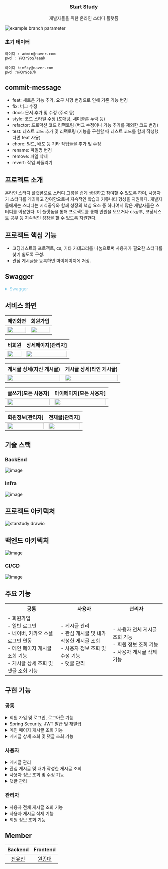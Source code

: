 <div align="center">

###  Start Study
개발자들을 위한 온라인 스터디 플랫폼

</div>


![example branch parameter](https://github.com/StartStudy-project/Backend/actions/workflows/CICD.yml/badge.svg?branch=develop)


### 초기 데이터
```
아이디 : admin@naver.com 
pwd : Y@3r9o$7aaak

아이디 kimSky@naver.com
pwd :Y@3r9o$7k
```
## commit-message
- feat: 새로운 기능 추가, 요구 사항 변경으로 인해 기존 기능 변경
- fix: 버그 수정
- docs: 문서 추가 및 수정 (주석 등)
- style: 코드 스타일 수정 (포매팅, 세미콜론 누락 등)
- refactor: 프로덕션 코드 리팩토링 (버그 수정이나 기능 추가를 제외한 코드 변경)
- test: 테스트 코드 추가 및 리팩토링 (기능을 구현할 때 테스트 코드를 함께 작성했다면 feat 사용)
- chore: 빌드, 배포 등 기타 작업들을 추가 및 수정
- rename: 파일명 변경
- remove: 파일 삭제
- revert: 작업 되돌리기

## 프로젝트 소개

온라인 스터디 플랫폼으로 스터디 그룹을 쉽게 생성하고 참여할 수 있도록 하며, 사용자가 스터디를 개최하고 참여함으로써 지속적인 학습과 커뮤니티 형성을 지원하다.
개발자들에게는 스터디는 지식공유와 함께 성장의 핵심 요소 중 하나여서 많은 개발자들은 스터디를 이용한다. 이 플랫폼을 통해 프로젝트를 통해 인원을 모으거나 cs공부, 코딩테스트 공부 등 지속적인 성장을 할 수 있도록 지원한다.


## 프로젝트 핵심 기능

- 코딩테스트와 프로젝트, cs, 기타 카테고리를 나눔으로써 사용자가 필요한 스터디를 찾기 쉽도록 구성.
- 관심 게시글을 등록하면 마이페이지에 저장.
## Swagger

<details><summary style="color:skyblue"> Swagger </summary>

 ![image](https://github.com/user-attachments/assets/8d9dedb8-4495-4bc2-9e61-afdb7f04c1ed)
 ![image](https://github.com/user-attachments/assets/dda24443-3bb6-4239-ab2e-c45d50e748bf)
 ![image](https://github.com/user-attachments/assets/f33614c6-8c55-42ea-9c60-d37777c7fdaf)



</details>

## 서비스 화면
|           메인화면                   |                        회원가입                    |     
| :------------------------------------------: | :------------------------------------------------: |
| <img width="100%" src="https://github.com/user-attachments/assets/b7c18dbc-2647-4e15-8c95-db4ecfd959e6"/> | <img width="100%" src="https://github.com/Study-Blog-Project/Backend/assets/70208747/378f02a9-3614-435f-a33e-b8b3971862af"/> | 

|           비회원                   |                        상세페이지[관리자]               | 
| :------------------------------------------: | :------------------------------------------------: |
| <img width="100%" src="https://github.com/Study-Blog-Project/Backend/assets/70208747/fd45bba1-964d-4393-b86b-6978dea5de2d"/> | <img width="100%" src="https://github.com/Study-Blog-Project/Backend/assets/70208747/691cd102-caee-4813-ac92-fea20673d652"/> | 

|           게시글 상세(자신 게시글)                   |                        게시글 상세(타인 게시글)   |     
| :------------------------------------------: | :------------------------------------------------: |
| <img width="100%" src="https://github.com/Study-Blog-Project/Backend/assets/70208747/87dfe5a5-8355-4202-bd70-bd4bf4597a58"/> | <img width="100%" src="https://github.com/Study-Blog-Project/Backend/assets/70208747/d8eacf3e-39e8-4e6e-a0bf-c1f99fa32a81"/> | 

|         글쓰기[모든 사용자]                   |                        마이페이지[모든 사용자]   |     
| :------------------------------------------: | :------------------------------------------------: |
| <img width="100%" src="https://github.com/Study-Blog-Project/Backend/assets/70208747/3fbdc79f-8c60-49cc-b4fd-0ee5c19f3161"/> | <img width="100%" src="https://github.com/Study-Blog-Project/Backend/assets/70208747/f4f264eb-37c9-4e55-b7a1-7a445d2a1f2a"/> | 


|         회원정보[관리자]                   |                        전체글[관리자]   |     
| :------------------------------------------: | :------------------------------------------------: |
| <img width="100%" src="https://github.com/Study-Blog-Project/Backend/assets/70208747/9e2ae7b6-39b4-40a0-be28-3254825aa56d"/> | <img width="100%" src="https://github.com/Study-Blog-Project/Backend/assets/70208747/17d1e869-d8cb-4181-bff3-cb22efbd9241"/> | 


## 기술 스택

### BackEnd
![image](https://github.com/Study-Blog-Project/Backend/assets/70208747/68a1c916-288d-4191-bdca-37ae241b5cc5)


### Infra
![image](https://github.com/user-attachments/assets/43f3ecb6-30fc-4d11-b1cf-f60e87437ae3)


## 프로젝트 아키텍처
![starstudy drawio](https://github.com/user-attachments/assets/ebf859ff-b08f-4b9c-9950-9aabe78856d6)



## 백엔드 아키텍처 
![image](https://github.com/user-attachments/assets/652126b7-a382-416a-ade8-671ec8e3ada9)


### CI/CD
![image](https://github.com/Study-Blog-Project/Backend/assets/70208747/339ad38b-8d54-4dcd-960c-e542c751169b)

## 주요 기능

<table align="center"><!-- 팀원 표 -->
  <tr>
   <th>
    공통
   </th>
   <th>
    사용자
   </th>
   <th >
    관리자
   </th>
   </tr>
  <tr>
   <td align="left" width="350px" class="공통">
    - 회원가입
     <br/>
    - 일반 로그인
    <br/>
    - 네이버, 카카오 소셜 로그인 연동
    <br/>
    - 메인 페이지 게시글 조회 기능
         <br/>
    - 게시글 상세 조회 및 댓글 조회 기능
   </td>
   <td align="left" width="350px" class="사용자 및 관리자">
    - 게시글 관리 
    <br/>
    - 관심 게시글 및 내가 작성한 게시글 조회 
    <br/>
    - 사용자 정보 조회 및 수정 기능
       <br/>
    - 댓글 관리 
   </td>
   <td align="left" width="350px" class="관리자">
    - 사용자 전체 게시글 조회 기능
    <br/>
    - 회원 정보 조회 기능 
    <br/>
    - 사용자 게시글 삭제 기능
   </td>
  </tr>
</table>

## 구현 기능

### 공통

<details>
  <summary>회원 가입 및 로그인, 로그아웃 기능</summary>

- **구현 기능** <br>
    - 사용자 회원 가입
    - 일반 로그인과 로 네이버, 카카오 소셜 로그인 연동
    - 로그아웃 기능

- **구현 방법** <br>
    - 회원 가입 : 사용자 회원 정보를 받아 DB 저장
      - 회원가입 : ```BCryptPasswordEncoder```를 이용하여 단방향 해시 암호화
      - 비밀번호와 비밀번호 확인이 같은지 체크
      - 이미 가입한 회원인지 확인
    - 로그인 : 로그인 양식을 받아 DB의 비밀번호와 같은지 확인 후, Access Token, Refresh Token 발급
    - 네이버, 카카오 소셜 로그인 연동
      - 성공 시, 메인으로 이동하며 loginSuccess=true 표시 및 Access Token, Refresh Token 발급
      - 실패 시, 메인으로 이동하며 loginSuccess=false 표시
    - 로그아웃: 로그아웃 요청 시, Refresh Token 제거
</details>

<details>
  <summary> Spring Security, JWT 발급 및 재발급 </summary>

- **구현 기능** <br>
    - Spring Security, JWT 발급
    - JWT토큰 재발급
- **구현 방법** <br>
    - JWT
      - 로그인 시,  Refresh Token DB에 저장
      - Access Token 재발급
        ```/renew-token```로 요청
          1.  기존 Access Token과 Refresh Token 일치하는 지 비교
              - 기존 Access Token이 만료되었다면
              - Access Token 재발급하여 header에 Access Token과 Refresh Token 전송
          3.  둘다 만료가 되지 않았다면
              - header에 기존의 Access Token과 Refresh Token 전송
          4.  Refresh Token도 만료되었을 경우
              - "토큰이 만료되었습니다. 다시 로그인해주세요" 예외 발생
          
  - Spring Security 
    - 사용자, 관리자 권한 설정하여 API 요청에 따라 접근 제어
</details>

<details>
  <summary> 메인 페이지 게시글 조회 기능</summary>

- **구현 기능** <br>
    - 모집 중인 게시글 조회 기능
    - 카테고리는 기타, CS, 전체, 코테, 프로젝트로 조회 가능
    - 조회 순서는 최신순, 인기순으로 조회 가능
    - 오프라인/온라인 여부 : 전체, 온라인, 오프라인
- **구현 방법** <br>
    - 기본 정렬은 최신순으로 조회되며, 카테고리는 전체 조회로 됨
    - 기본 정렬은 전체로 조회됨.
    - 카테고리 및 주문 순서 별 게시글 조회
      - 카테고리 및 주문 순서에 대한 정보를 받아 Querydsl 동적 쿼리를 이용하여 모집중인 게시글만 조회
    -  `PageableExecutionUtils` 사용하여 페이징 처리하여 게시글 조회
    - null값을 이용하여 동적 쿼리를 이용하여 게시 조회
    - 서브 쿼리를 이용하여 댓글 수 조회
    - board테이블과 join하여 조회수 조회
    - 10개씩 게시글 조회가 되며,  크기 조절 가능</details>

<details>
  <summary> 게시글 상세 조회 및 댓글 조회 기능 </summary>

- **구현 기능** <br>
    - 게시글 상세 조회 및 댓글 조회 기능
- **구현 방법** <br>
    - 쿠키를 통해 조회수 중복 방지
    - 게시글 번호를 이용하여 DB에서 select
    - Access Token이 존재하는 경우,  사용자의 Id를 통해 해당 게시글이 관심 게시글인지 판단
    - 댓글 조회 기능
      - 해당 게시글 댓글들 가져오기
      - 댓글들 중에서 내 댓글인지 확인 및 삭제된 댓글인지 확인 
</details>

###  사용자

<details>
  <summary> 게시글 관리  </summary>

- **구현 기능** <br>
    - 게시글 등록 , 수정 , 삭제  및 모집 여부 변경 기능
- **구현 방법** <br>
    - 게시글 등록
      - 게시글 등록 정보를 받아, DB에 게시글 등록
    - 게시글 수정
      - 수정할 카테고리 및 제목, 내용에 대한 정보를 받아 존재하는 게시글인지 판단 후, DB 수정
    - 게시글 삭제
      - 댓글 또는 관심글이 있는 게시글일 경우, DB에서 삭제 불가
      - 댓글 또는 관심글이 없는 게시글일 경우, DB에서 삭제 가능
    - 모집 여부 수정
      - 모집 구분( 모집중, 모집완료 )
      - 수정할 모집 구분에 대한 정보를 제공 받아, 게시글이 존재하는지 검사 후  수정
</details>
<details>
  <summary> 관심 게시글 및 내가 작성한 게시글 조회   </summary>

- **구현 기능** <br>
    - 게시글 등록 , 수정 , 삭제  및 모집 여부 변경 기능
    - 관심 게시글 조회, 등록, 삭제 기능 및 내가 작성한 게시글 조회
      - 관심 게시글 조회 및 내가 작성한 게시글 조회
      - 카테고리는 기타, CS, 전체, 코테, 프로젝트 조회
      - 조회 순서는 최신순, 인기순으로 조회 
  
- **구현 방법** <br>
    - 관심 게시글 조회 및 내가 작성한 게시글 조회
      - 기본 정렬은 카테고리는 전체, 조회 순서는 최신순, 모집 여부는모집중, 모집완료로 조회
      - 모집 여부, 카테고리, 주문 순서에 대한 정보를 받고, Access Token을 통해 현재 사용자 정보에 대해 제공 받아 Querydsl의  `PageableExecutionUtils`이용하여 페이징 처리
      - null값을 이용하여 동적 쿼리를 이용하여 게시글 조회
      - 서브 쿼리를 이용하여 댓글 수 조회
      - board와 join하여 조회수 조회
      - 10개씩 게시글 조회되며, 크기 조절 가능
</details>

<details>
  <summary> 사용자 정보 조회 및 수정 기능 </summary>

- **구현 기능** <br>
    - 사용자 정보 조회 및 수정 기능
- **구현 방법** <br>
    - 사용자 정보 조회
      - Access Token을 통해 현재 사용자가 있는지 검사 후, 정보 조회
    - 사용자 정보 수정
      - 사용자 정보 수정 관련 데이터를 받아 사용자가 있는지 검사 후, 사용자 정보 수정
</details>
<details>
  <summary> 댓글 관리  </summary>

- **구현 기능** <br>
    - 댓글 등록, 수정, 삭제 기능
- **구현 방법** <br>
    - 댓글 등록
      - 게시글 번호와 부모 댓글 번호, 댓글 내용에 대한 정보를 받는다.
      - 부모 댓글이 null이 아닌 경우,  대댓글로 작성되어 DB에 Insert한다.
    - 댓글 수정
      - 댓글 번호와 내용에 대한 정보를 받아 해당 댓글을 DB에 Update한다.
    - 댓글 삭제
      -   선택한 해당 댓글 번호에 대한 정보를 받아 해당 댓글과 부모 댓글을 fetch join을 이용하여 한꺼번에 가져온다.
      -   해당 댓글에 대댓글이 있는 상태라면, 해당 댓글을 삭제 여부 컬럼에서 TURE로 DB에 Update한다
      -   해당 댓글에 대댓글이 없다면, 부모 댓글 DB에서 삭제한다.
      -   orphanRemoval = true 로 부모 댓글이 삭제되면 해당 댓글도 삭제된다.
</details>

### 관리자
<details>
  <summary> 사용자 전체 게시글 조회 기능  </summary>

- **구현 기능** <br>
    - 사용자 전체 게시글 조회 기능
      - 모집 여부는 모집중, 모집완료 및 둘 다(모집중, 모집완료) 로 조회 가능
      - 카테고리는 기타, CS, 전체, 코테, 프로젝트로 조회 가능
      - 조회 순서는 최신순, 인기순으로 조회 가능
- **구현 방법** <br>
  - 전체 게시글 조회 기능
    - 기본 정렬은 카테고리는 전체, 조회 순서는 최신순, 모집 여부는모집중, 모집완료 모두 조회
    - 모집 여부, 카테고리, 주문 순서에 대한 정보를 받고 Querydsl의 `PageableExecutionUtils`이용하여 페이징 처리
    - null값을 이용하여 동적 쿼리를 이용하여 게시글 조회
    - 서브 쿼리를 이용하여 댓글 수 조회
    - board와 join을 조회수 조회
    - 10개 씩 게시글 조회되며, 크기 조절 가능
</details>
<details>
  <summary> 사용자 게시글 삭제 기능   </summary>

- **구현 기능** <br>
    - 관리자가  사용자 게시글 삭제하는 기능
- **구현 방법** <br>
    - 해당 게시글 번호에 대한 정보를 제공 받아 게시글이 있는지 판단한다.
    - 해당 게시글을 삭제여부커럼에 True라고 DB에 Update
    - 게시글의 제목을 “관리자로 의해 게시글 삭제” 로 DB에 Update
    - 게시글 내용을  “관리자로 의해 게시글 삭제되었습니다.”로 DB에 Update

</details>
<details>
  <summary> 회원 정보 조회 기능   </summary>

- **구현 기능** <br>
    - 회원 정보 전체 조회 및 특정 문자열에 시작하는 모든 회원 정보 제공
- **구현 방법** <br>
    - Querydsl의 동적 쿼리를 null값을 이용하여 회원 정체를 제공 받거나 startsWith()를 이용하여 특정 문자열에 시작되는 사용자 정보 조회
</details>

## Member

|           Backend                    |                        Frontend                    |
| :------------------------------------------: | :------------------------------------------------: |
|  [전유진](https://github.com/jacomyou0121)  |  [원종대](https://github.com/blkaka66)  |  
